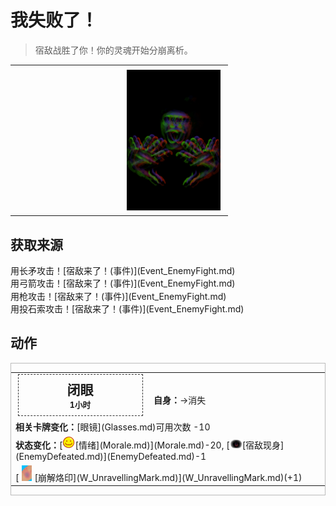 # 我失败了！  
> 宿敌战胜了你！你的灵魂开始分崩离析。  
  
<table class="table table-bordered" data-toggle="table"  data-show-header="false"><thead style="display:none"><tr ><th  style="width:50%;text-align:left;vertical-align:top;"  data-sortable="true"  >title</th><th  style="width:50%;text-align:left;vertical-align:top;"  ></th></tr></thead><tr ><td  style="width:50%;text-align:left;vertical-align:top;"  ></td><td  style="width:50%;text-align:left;vertical-align:top;"  ><div style="float:right; margin:5px"><div class="gamecard" style="width:150px; height:225px;"><a href="Event_EnemyFightFailure.md" style="color:black"><img decoding="async" src="../wiki/Sprite/Enemy.png" class="cardimage" style="max-width:150px;max-height:225px;"><span style="font-size: 25px;">我失败了！</span></a></div></div></td></tr></tbody></table>  
  
## 获取来源  
<div style="display:inline-block"><div class="gamedatalist" style="text-align:left;min-width:200px;min-height:0px;"><div style="display:inline-block"><div style="display:inline-block;vertical-align:middle;">用长矛攻击！</div><div style="display:inline-block;vertical-align:middle;">[宿敌来了！(事件)](Event_EnemyFight.md)</div></div></div><div class="gamedatalist" style="text-align:left;min-width:200px;min-height:0px;"><div style="display:inline-block"><div style="display:inline-block;vertical-align:middle;">用弓箭攻击！</div><div style="display:inline-block;vertical-align:middle;">[宿敌来了！(事件)](Event_EnemyFight.md)</div></div></div><div class="gamedatalist" style="text-align:left;min-width:200px;min-height:0px;"><div style="display:inline-block"><div style="display:inline-block;vertical-align:middle;">用枪攻击！</div><div style="display:inline-block;vertical-align:middle;">[宿敌来了！(事件)](Event_EnemyFight.md)</div></div></div><div class="gamedatalist" style="text-align:left;min-width:200px;min-height:0px;"><div style="display:inline-block"><div style="display:inline-block;vertical-align:middle;">用投石索攻击！</div><div style="display:inline-block;vertical-align:middle;">[宿敌来了！(事件)](Event_EnemyFight.md)</div></div></div></div>  
  
## 动作  
<div  style="border:1px solid #BBB"><table><tr><td rowspan="2" style="width:200px;text-align:center;font-size:1.5em;font-weight:bold"><div style="padding:8px;border:1px dashed #333"><div>闭眼</div><div style="font-size:0.6em;"><font data-toggle="tooltip" data-placement="top" title="4TP">1小时</font></div></div></td><td></td></tr><tr><td><b>自身：</b>→消失</td></tr><tr><td colspan="2"><b>相关卡牌变化：</b>[眼镜](Glasses.md)可用次数  -10</td></tr><tr><td colspan="2"><b>状态变化：</b>[<div style="width:20px;display:inline-block;text-align:center"><img decoding="async" src="../wiki/Sprite/Content.png" href="a.md" style="max-width:20px;max-height:20px;"></div>[情绪](Morale.md)](Morale.md)-20, [<div style="width:20px;display:inline-block;text-align:center"><img decoding="async" src="../wiki/Sprite/HunterProximity.png" href="a.md" style="max-width:20px;max-height:20px;"></div>[宿敌现身](EnemyDefeated.md)](EnemyDefeated.md)-1</td></tr><tr><td colspan="2">[<div style="width:25px;display:inline-block;text-align:center"><img decoding="async" src="../wiki/Sprite/HuntersMark.png" href="a.md" style="max-width:25px;max-height:25px;"></div>[崩解烙印](W_UnravellingMark.md)](W_UnravellingMark.md)(+1)</td></tr></table></div>  
  
  


<script>document.title="我失败了！ - 卡牌生存百科 Card Survival Wiki";</script>